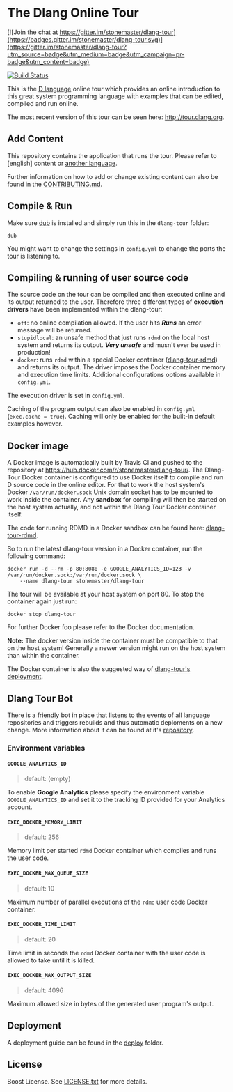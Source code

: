 # The Dlang Online Tour

[![Join the chat at https://gitter.im/stonemaster/dlang-tour](https://badges.gitter.im/stonemaster/dlang-tour.svg)](https://gitter.im/stonemaster/dlang-tour?utm_source=badge&utm_medium=badge&utm_campaign=pr-badge&utm_content=badge)

[![Build Status](https://travis-ci.org/stonemaster/dlang-tour.svg?branch=master)](https://travis-ci.org/stonemaster/dlang-tour)

This is the [D language](https://dlang.org) online tour which
provides an online introduction to this great system programming language
with examples that can be edited, compiled and run online.

The most recent version of this tour can be seen here: http://tour.dlang.org.

## Add Content

This repository contains the application that runs the tour.
Please refer to [english] content or [another language](https://github.com/dlang-tour).

Further information on how to add or change existing content can also be found
in the [CONTRIBUTING.md](CONTRIBUTING.md).

## Compile & Run

Make sure [dub](http://code.dlang.org/download) is installed and simply run this in
the `dlang-tour` folder:

	dub

You might want to change the settings in `config.yml` to change
the ports the tour is listening to.

## Compiling & running of user source code

The source code on the tour can be compiled and then executed online and its output returned
to the user. Therefore three different types of **execution drivers** have been
implemented within the dlang-tour:

 * `off`: no online compilation allowed. If the user hits ***Runs*** an error message
   will be returned.
 * `stupidlocal`: an unsafe method that just runs `rdmd` on the local host system
   and returns its output. ***Very unsafe*** and musn't ever be used in production!
 * `docker`: runs `rdmd` within a special Docker container ([dlang-tour-rdmd](https://github.com/stonemaster/dlang-tour-rdmd))
   and returns its output. The driver imposes the Docker container memory and 
   execution time limits. Additional configurations options available in `config.yml`.

The execution driver is set in `config.yml`.

Caching of the program output can also be enabled in `config.yml` (`exec.cache = true`). Caching
will only be enabled for the built-in default examples however.

## Docker image

A Docker image is automatically built by Travis CI and pushed to the repository
at https://hub.docker.com/r/stonemaster/dlang-tour/. The Dlang-Tour Docker container
is configured to use Docker itself to compile and run D source code
in the online editor. For that to work the host system's Docker `/var/run/docker.sock`
Unix domain socket has to be mounted to work inside the container. Any
**sandbox** for compiling will then be started on the host system actually,
and not within the Dlang Tour Docker container itself.

The code for running RDMD in a Docker sandbox can be found here:
[dlang-tour-rdmd](https://github.com/stonemaster/dlang-tour-rdmd).

So to run the latest dlang-tour
version in a Docker container, run the following command:

	docker run -d --rm -p 80:8080 -e GOOGLE_ANALYTICS_ID=123 -v /var/run/docker.sock:/var/run/docker.sock \
		--name dlang-tour stonemaster/dlang-tour

The tour will be available at your host system on port 80. To stop the container
again just run:

	docker stop dlang-tour

For further Docker foo please refer to the Docker documentation.

**Note:** The docker version inside the container must be compatible
to that on the host system! Generally a newer version might run
on the host system than within the container.

The Docker container is also the suggested way
of [dlang-tour's deployment](deploy/README.md).

## Dlang Tour Bot

There is a friendly bot in place that listens to the events of all language repositories and triggers rebuilds and thus automatic deploments on a new change.
More information about it can be found at it's [repository](https://github.com/dlang-tour/bot).

### Environment variables

#### `GOOGLE_ANALYTICS_ID`

> default: (empty)

To enable **Google Analytics** please specify the environment variable
`GOOGLE_ANALYTICS_ID` and set it to the tracking ID provided
for your Analytics account.

#### `EXEC_DOCKER_MEMORY_LIMIT`

> default: 256

Memory limit per started `rdmd` Docker container which compiles
and runs the user code.

#### `EXEC_DOCKER_MAX_QUEUE_SIZE`

> default: 10

Maximum number of parallel executions of the `rdmd` user code
Docker container.

#### `EXEC_DOCKER_TIME_LIMIT`

> default: 20

Time limit in seconds the `rdmd` Docker container with the user
code is allowed to take until it is killed.

#### `EXEC_DOCKER_MAX_OUTPUT_SIZE`

> default: 4096

Maximum allowed size in bytes of the generated user program's output.

## Deployment

A deployment guide can be found in the [deploy](deploy/README.md)
folder.

## License

Boost License. See [LICENSE.txt](LICENSE.txt) for more details.
